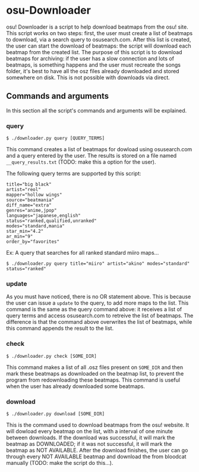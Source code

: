 # osu-Downloader

osu! Downloader is a script to help download beatmaps from the osu! site.
This script works on two steps: first, the user must create a list of
beatmaps to download, via a search query to osusearch.com. After this
list is created, the user can start the download of beatmaps: the script
will download each beatmap from the created list.
The purpose of this script is to download beatmaps for archiving: if the
user has a slow connection and lots of beatmaps, is something happens
and the user must recreate the songs folder, it's best to have all the
osz files already downloaded and stored somewhere on disk. This is not
possible with downloads via direct.

## Commands and arguments

In this section all the script's commands and arguments will be explained.

### query

```
$ ./downloader.py query [QUERY_TERMS]
```

This command creates a list of beatmaps for dowload using osusearch.com
and a query entered by the user. The results is stored on a file named
`__query_results.txt` (TODO: make this a option for the user).

The following query terms are supported by this script:

```
title="big black"
artist="reol"
mapper="hollow wings"
source="beatmania"
diff_name="extra"
genres="anime,jpop"
languages="japanese,english"
status="ranked,qualified,unranked"
modes="standard,mania"
star_min="4.2"
ar_min="9"
order_by="favorites"
```

Ex: A query that searches for all ranked standard miiro maps...

```
$ ./downloader.py query title="miiro" artist="akino" modes="standard" status="ranked"
```

### update

As you must have noticed, there is no OR statement above. This is because the user
can issue a `update` to the query, to add more maps to the list. This command
is the same as the query command above: it receives a list of query terms and
access osusearch.com to retreive the list of beatmaps. The difference is that
the command above overwrites the list of beatmaps, while this command appends
the result to the list.

### check

```
$ ./downloader.py check [SOME_DIR]
```

This command makes a list of all .osz files present on `SOME_DIR` and then mark
these beatmaps as downloaded on the beatmap list, to prevent the program from
redownloading these beatmaps. This command is useful when the user has already 
downloaded some beatmaps.

### download

```
$ ./downloader.py download [SOME_DIR]
```

This is the command used to download beatmaps from the osu! website. It will dowload every beatmap on the list, with a interval of one minute between downloads. If the 
download was successful, it will mark the beatmap as DOWNLOADED; if it was not
successful, it will mark the beatmap as NOT AVAILABLE. After the download finishes,
the user can go through every NOT AVAILABLE beatmap and download the from
bloodcat manually (TODO: make the script do this...).

